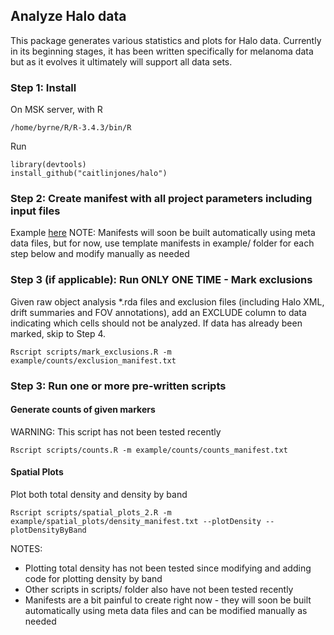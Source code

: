 ## Analyze Halo data
This package generates various statistics and plots for Halo data. Currently in its 
beginning stages, it has been written specifically for melanoma data but as it evolves
it ultimately will support all data sets.

### Step 1: Install
On MSK server, with R 
```{r eval=FALSE}
/home/byrne/R/R-3.4.3/bin/R
```
Run
```{r eval=FALSE}
library(devtools)
install_github("caitlinjones/halo")
```
### Step 2: Create manifest with all project parameters including input files
Example [here](example/manifest.txt) 
NOTE: Manifests will soon be built automatically using meta data files, but for now,
use template manifests in example/ folder for each step below and modify manually
as needed

### Step 3 (if applicable): Run ONLY ONE TIME - Mark exclusions
Given raw object analysis \*.rda files and exclusion files (including Halo XML, drift summaries
and FOV annotations), add an EXCLUDE column to data indicating which cells should not be analyzed. 
If data has already been marked, skip to Step 4.
```{r eval=FALSE}
Rscript scripts/mark_exclusions.R -m example/counts/exclusion_manifest.txt
```

### Step 3: Run one or more pre-written scripts 

#### Generate counts of given markers
WARNING: This script has not been tested recently
```{r eval=FALSE}
Rscript scripts/counts.R -m example/counts/counts_manifest.txt
```

#### Spatial Plots
Plot both total density and density by band
```{r eval=FALSE}
Rscript scripts/spatial_plots_2.R -m example/spatial_plots/density_manifest.txt --plotDensity --plotDensityByBand
```

NOTES: 
* Plotting total density has not been tested since modifying and adding code for plotting 
density by band
* Other scripts in scripts/ folder also have not been tested recently
* Manifests are a bit painful to create right now - they will soon be built automatically
  using meta data files and can be modified manually as needed
